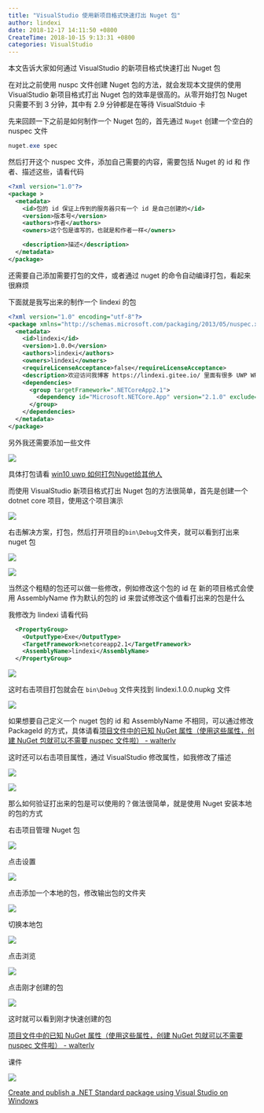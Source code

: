 ```yaml
---
title: "VisualStudio 使用新项目格式快速打出 Nuget 包"
author: lindexi
date: 2018-12-17 14:11:50 +0800
CreateTime: 2018-10-15 9:13:31 +0800
categories: VisualStudio
---
```


本文告诉大家如何通过 VisualStudio 的新项目格式快速打出 Nuget 包

<!--more-->


<!-- csdn -->

在对比之前使用 nuspc 文件创建 Nuget 包的方法，就会发现本文提供的使用  VisualStudio 新项目格式打出 Nuget 包的效率是很高的。从零开始打包 Nuget 只需要不到 3 分钟，其中有 2.9 分钟都是在等待 VisualStduio 卡

先来回顾一下之前是如何制作一个 Nuget 包的，首先通过 `Nuget` 创建一个空白的 nuspec 文件

```csharp
nuget.exe spec
```

然后打开这个 nuspec 文件，添加自己需要的内容，需要包括 Nuget 的 id 和 作者、描述这些，请看代码

```xml
<?xml version="1.0"?>
<package >
  <metadata>
    <id>包的 id 保证上传到的服务器只有一个 id 是自己创建的</id>
    <version>版本号</version>
    <authors>作者</authors>
    <owners>这个包是谁写的，也就是和作者一样</owners>

    <description>描述</description>
  </metadata>
</package>
```

还需要自己添加需要打包的文件，或者通过 nuget 的命令自动编译打包，看起来很麻烦

下面就是我写出来的制作一个 lindexi 的包

```xml
<?xml version="1.0" encoding="utf-8"?>
<package xmlns="http://schemas.microsoft.com/packaging/2013/05/nuspec.xsd">
  <metadata>
    <id>lindexi</id>
    <version>1.0.0</version>
    <authors>lindexi</authors>
    <owners>lindexi</owners>
    <requireLicenseAcceptance>false</requireLicenseAcceptance>
    <description>欢迎访问我博客 https://lindexi.gitee.io/ 里面有很多 UWP WPF 博客</description>
    <dependencies>
      <group targetFramework=".NETCoreApp2.1">
        <dependency id="Microsoft.NETCore.App" version="2.1.0" exclude="Build,Analyzers" />
      </group>
    </dependencies>
  </metadata>
</package>
```

另外我还需要添加一些文件

<!-- ![](image/VisualStudio 使用新项目格式快速打出 Nuget 包/VisualStudio 使用新项目格式快速打出 Nuget 包0.png) -->

![](https://i.loli.net/2018/10/15/5bc407623254b.jpg)

具体打包请看 [win10 uwp 如何打包Nuget给其他人](https://lindexi.gitee.io/post/win10-uwp-%E5%A6%82%E4%BD%95%E6%89%93%E5%8C%85Nuget%E7%BB%99%E5%85%B6%E4%BB%96%E4%BA%BA.html )

而使用 VisualStudio 新项目格式打出 Nuget 包的方法很简单，首先是创建一个 dotnet core 项目，使用这个项目演示

<!-- ![](image/VisualStudio 使用新项目格式快速打出 Nuget 包/VisualStudio 使用新项目格式快速打出 Nuget 包1.png) -->

![](https://i.loli.net/2018/10/15/5bc4077c1c972.jpg)

右击解决方案，打包，然后打开项目的`bin\Debug`文件夹，就可以看到打出来 nuget 包

<!-- ![](image/VisualStudio 使用新项目格式快速打出 Nuget 包/VisualStudio 使用新项目格式快速打出 Nuget 包2.png) -->

![](http://image.acmx.xyz/lindexi%2F20181015112052382)

<!-- ![](image/VisualStudio 使用新项目格式快速打出 Nuget 包/VisualStudio 使用新项目格式快速打出 Nuget 包3.png) -->

![](http://image.acmx.xyz/lindexi%2F20181015112112209)

当然这个粗糙的包还可以做一些修改，例如修改这个包的 id 在 新的项目格式会使用 AssemblyName 作为默认的包的 id 来尝试修改这个值看打出来的包是什么

我修改为 lindexi 请看代码

```xml
  <PropertyGroup>
    <OutputType>Exe</OutputType>
    <TargetFramework>netcoreapp2.1</TargetFramework>
    <AssemblyName>lindexi</AssemblyName>
  </PropertyGroup>
```

<!-- ![](image/VisualStudio 使用新项目格式快速打出 Nuget 包/VisualStudio 使用新项目格式快速打出 Nuget 包4.png) -->

![](http://image.acmx.xyz/lindexi%2F20181015112130992)

这时右击项目打包就会在 `bin\Debug` 文件夹找到 lindexi.1.0.0.nupkg 文件

<!-- ![](image/VisualStudio 使用新项目格式快速打出 Nuget 包/VisualStudio 使用新项目格式快速打出 Nuget 包5.png) -->

![](http://image.acmx.xyz/lindexi%2F2018101511215649)

如果想要自己定义一个 nuget 包的 id 和 AssemblyName 不相同，可以通过修改 PackageId 的方式，具体请看[项目文件中的已知 NuGet 属性（使用这些属性，创建 NuGet 包就可以不需要 nuspec 文件啦） - walterlv](https://walterlv.com/post/known-nuget-properties-in-csproj.html )

这时还可以右击项目属性，通过 VisualStudio 修改属性，如我修改了描述

<!-- ![](image/VisualStudio 使用新项目格式快速打出 Nuget 包/VisualStudio 使用新项目格式快速打出 Nuget 包6.png) -->

![](http://image.acmx.xyz/lindexi%2F20181015112224371)

<!-- ![](image/VisualStudio 使用新项目格式快速打出 Nuget 包/VisualStudio 使用新项目格式快速打出 Nuget 包7.png) -->

![](http://image.acmx.xyz/lindexi%2F20181015112259646)

那么如何验证打出来的包是可以使用的？做法很简单，就是使用 Nuget 安装本地的包的方式

右击项目管理 Nuget 包

<!-- ![](image/VisualStudio 使用新项目格式快速打出 Nuget 包/VisualStudio 使用新项目格式快速打出 Nuget 包8.png) -->

![](http://image.acmx.xyz/lindexi%2F2018101511234592)

点击设置

<!-- ![](image/VisualStudio 使用新项目格式快速打出 Nuget 包/VisualStudio 使用新项目格式快速打出 Nuget 包9.png) -->

![](http://image.acmx.xyz/lindexi%2F2018101511246876)

点击添加一个本地的包，修改输出包的文件夹

<!-- ![](image/VisualStudio 使用新项目格式快速打出 Nuget 包/VisualStudio 使用新项目格式快速打出 Nuget 包10.png) -->

![](http://image.acmx.xyz/lindexi%2F20181015112432959)

切换本地包

<!-- ![](image/VisualStudio 使用新项目格式快速打出 Nuget 包/VisualStudio 使用新项目格式快速打出 Nuget 包11.png) -->

![](http://image.acmx.xyz/lindexi%2F20181015112451513)

点击浏览

<!-- ![](image/VisualStudio 使用新项目格式快速打出 Nuget 包/VisualStudio 使用新项目格式快速打出 Nuget 包12.png) -->

![](http://image.acmx.xyz/lindexi%2F20181015112512931)

点击刚才创建的包

<!-- ![](image/VisualStudio 使用新项目格式快速打出 Nuget 包/VisualStudio 使用新项目格式快速打出 Nuget 包13.png) -->

![](http://image.acmx.xyz/lindexi%2F20181015112528247)

这时就可以看到刚才快速创建的包

[项目文件中的已知 NuGet 属性（使用这些属性，创建 NuGet 包就可以不需要 nuspec 文件啦） - walterlv](https://walterlv.com/post/known-nuget-properties-in-csproj.html )

课件 

[![](http://image.acmx.xyz/lindexi%2F20181115145816608)](https://r302.cc/xejeg0)

[Create and publish a .NET Standard package using Visual Studio on Windows](https://docs.microsoft.com/en-us/nuget/quickstart/create-and-publish-a-package-using-visual-studio )

